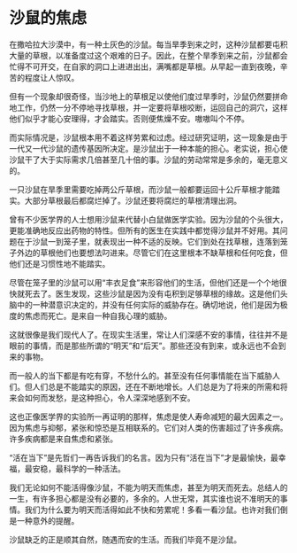 # 沙鼠的焦虑
在撒哈拉大沙漠中，有一种土灰色的沙鼠。每当旱季到来之时，这种沙鼠都要屯积大量的草根，以准备度过这个艰难的日子。因此，在整个旱季到来之前，沙鼠都会忙得不可开交，在自家的洞口上进进出出，满嘴都是草根。从早起一直到夜晚，辛苦的程度让人惊叹。 


但有一个现象却很奇怪，当沙地上的草根足以使他们度过旱季时，沙鼠仍然要拼命地工作，仍然一分不停地寻找草根，并一定要将草根咬断，运回自己的洞穴，这样他们似乎才能心安理得，才会踏实。否则便焦燥不安。嗷嗷叫个不停。 


而实际情况是，沙鼠根本用不着这样劳累和过虑。经过研究证明，这一现象是由于一代又一代沙鼠的遗传基因所决定。是沙鼠出于一种本能的担心。老实说，担心使沙鼠干了大于实际需求几倍甚至几十倍的事。沙鼠的劳动常常是多余的，毫无意义的。 


一只沙鼠在旱季里需要吃掉两公斤草根，而沙鼠一般都要运回十公斤草根才能踏实。大部分草根最后都腐烂掉了。沙鼠还要将腐烂的草根清理出洞。 


曾有不少医学界的人士想用沙鼠来代替小白鼠做医学实验。因为沙鼠的个头很大，更能准确地反应出药物的特性。但所有的医生在实践中都觉得沙鼠并不好用。其问题在于沙鼠一到笼子里，就表现出一种不适的反映。它们到处在找草根，连落到笼子外边的草根他们也要想法叼进来。尽管它们在这里根本不缺草根和任何吃食，但他们还是习惯性地不能踏实。 


尽管在笼子里的沙鼠可以用“丰衣足食”来形容他们的生活，但他们还是一个个地很快就死去了。医生发现，这些沙鼠是因为没有屯积到足够草根的缘故。这是他们头脑中的一种潜意识决定的，并没有任何实际的威胁存在。确切地说，他们是因为极度的焦虑而死亡。是来自一种自我心理的威胁。 


这就很像是我们现代人了。在现实生活里，常让人们深感不安的事情，往往并不是眼前的事情，而是那些所谓的“明天”和“后天”。那些还没有到来，或永远也不会到来的事物。 


而一般人的当下都是有吃有穿，不愁什么的。甚至没有任何事情能在当下威胁人们。但人们总是不能踏实的原因，还在不断地增长。人们总是为了将来的所需和将来会如何而发愁，是这种担心，令人深深地感到不安。 


这也正像医学界的实验所一再证明的那样，焦虑是使人寿命减短的最大因素之一。因为焦虑与抑郁，紧张和惊恐是互相联系的。它们对人类的伤害超过了许多疾病。许多疾病都是来自焦虑和紧张。 


“活在当下”是先哲们一再告诉我们的名言。因为只有“活在当下”才是最愉快，最幸福，最安稳，最科学的一种活法。 


我们无论如何不能活得像沙鼠，不能为明天而焦虑，甚至为明天而死去。总结人的一生，有许多担心都是没有必要的，多余的。人世无常，其实谁也说不准明天的事情。我们为什么要为明天而活得如此不快和劳累呢！多看一看沙鼠。也许对我们倒是一种意外的提醒。 


沙鼠缺乏的正是顺其自然，随遇而安的生活。而我们毕竟不是沙鼠。
 